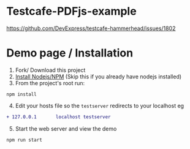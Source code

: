 # Testcafe-PDFjs-example
https://github.com/DevExpress/testcafe-hammerhead/issues/1802

# Demo page / Installation
1. Fork/ Download this project
2. [Install Nodejs/NPM](#Install-Nodejs/NPM) (Skip this if you already have nodejs installed)
3. From the project's root run:
```
npm install
```
4. Edit your hosts file so the `testserver` redirects to your localhost eg
```diff
+ 127.0.0.1       localhost testserver
```

5. Start the web server and view the demo
```
npm run start
```
